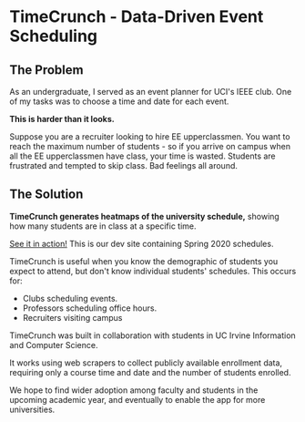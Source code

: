# TimeCrunch - Data-Driven Event Scheduling

## The Problem
As an undergraduate, I served as an event planner for UCI's IEEE club. One of my tasks was to choose a time and date for each event.

**This is harder than it looks.**

Suppose you are a recruiter looking to hire EE upperclassmen. You want to reach the maximum number of students - so if you arrive on campus when all the EE upperclassmen have class, your time is wasted. Students are frustrated and tempted to skip class. Bad feelings all around.

## The Solution
**TimeCrunch generates heatmaps of the university schedule,** showing how many students are in class at a specific time.

[See it in action!](http://timecrunch-app.herokuapp.com/) This is our dev site containing Spring 2020 schedules.

TimeCrunch is useful when you know the demographic of students you expect to attend, but don't know individual students' schedules. This occurs for:
* Clubs scheduling events.
* Professors scheduling office hours.
* Recruiters visiting campus


TimeCrunch was built in collaboration with students in UC Irvine Information and Computer Science.

It works using web scrapers to collect publicly available enrollment data, requiring only a course time and date and the number of students enrolled.

We hope to find wider adoption among faculty and students in the upcoming academic year, and eventually to enable the app for more universities.